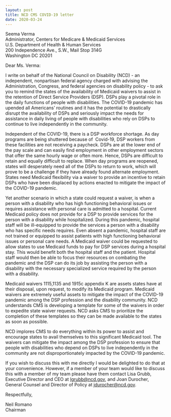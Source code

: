 ```yaml
---
layout: post
title: NCD CMS COVID-19 letter
date: 2020-03-24
---
```

Seema Verma\
Administrator, Centers for Medicare & Medicaid Services\
U.S. Department of Health & Human Services\
200 Independence Ave., S.W., Mail Stop 314G\
Washington DC 20201

Dear Ms. Verma:

I write on behalf of the National Council on Disability (NCD) - an independent, nonpartisan federal agency charged with advising the Administration, Congress, and federal agencies on disability policy - to ask you to remind the states of the availability of Medicaid waivers to assist in the retention of Direct Service Providers (DSP). DSPs play a pivotal role in the daily functions of people with disabilities. The COVID-19 pandemic has upended all Americans’ routines and it has the potential to drastically disrupt the availability of DSPs and seriously impact the needs for assistance in daily living of people with disabilities who rely on DSPs to continue to live independently in the community.

Independent of the COVID-19, there is a DSP workforce shortage. As day programs are being shuttered because of  Covid-19, DSP workers from these facilities are not receiving a paycheck. DSPs are at the lower end of the pay scale and can easily find employment in other employment sectors that offer the same hourly wage or often more. Hence, DSPs are difficult to retain and equally difficult to replace. When day programs are reopened, states will desperately need all of the DSPs to return to work, which will prove to be a challenge if they have already found alternate employment. States need Medicaid flexibility via a waiver to provide an incentive to retain DSPs who have been displaced by actions enacted to mitigate the impact of the COVID-19 pandemic.

Yet another scenario in which a state could request a waiver, is when a person with a disability who has high functioning behavioral issues or requires assistance with personal care is admitted to a hospital. Current Medicaid policy does not provide for a DSP to provide services for the person with a disability while hospitalized. During this pandemic, hospital staff will be ill-equipped to provide the services a person with a disability who has specific needs requires. Even absent a pandemic, hospital staff are not trained or equipped to assist patients with high functioning behavioral issues or personal care needs. A Medicaid waiver could be requested to allow states to use Medicaid funds to pay for DSP services during a hospital stay. This would benefit both the hospital staff and the patient. Hospital staff would then be able to focus their resources on combating the pandemic and the DSP can do its job by assisting the person with a disability with the necessary specialized service required by the person with a disability.

Medicaid waivers 1115,1135 and 1915c appendix K are assets states have at their disposal, upon request, to modify its Medicaid program. Medicaid waivers are extremely useful assets to mitigate the impact of the COVID-19 pandemic among the DSP profession and the disability community. NCD understands CMS is developing a template for some of the waivers in order to expedite state waiver requests. NCD asks CMS to prioritize the completion of these templates so they can be made available to the states as soon as possible.

NCD implores CMS to do everything within its power to assist and encourage states to avail themselves to this significant Medicaid tool. The waivers can mitigate the impact among the DSP profession to ensure that people with disabilities who depend on DSPs to live independently in the community are not disproportionately impacted by the COVID-19 pandemic.

If you wish to discuss this with me directly I would be delighted to do that at your convenience. However, if a member of your team would like to discuss this with a member of my team please have them contact Lisa Grubb, Executive Director and CEO at [lgrubb@ncd.gov](mailto:lgrubb@ncd.gov), and Joan Durocher, General Counsel and Director of Policy at [jdurocher@ncd.gov](mailto:jdurocher@ncd.gov).

Respectfully,          

Neil Romano\
Chairman
